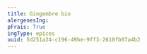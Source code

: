 ```yaml
---
title: Gingembre bio
alergenesIng:
pFrais: True
ingType: epices
uuid: 5d251a24-c196-49be-9ff3-2610fb07a4b2
---
```

